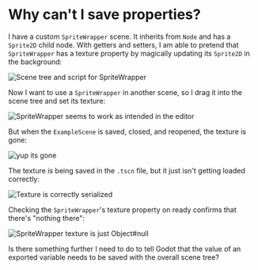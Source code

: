 # Why can't I save properties?

I have a custom `SpriteWrapper` scene. It inherits from `Node` and has a `Sprite2D` child node. With getters and setters, I am able to pretend that `SpriteWrapper` has a texture property by magically updating its `Sprite2D` in the background:

![Scene tree and script for SpriteWrapper](https://ibb.co/7bKX9RB)

Now I want to use a `SpriteWrapper` in another scene, so I drag it into the scene tree and set its texture:

![SpriteWrapper seems to work as intended in the editor](https://ibb.co/QjhmFGZ)

But when the `ExampleScene` is saved, closed, and reopened, the texture is gone:

![yup its gone](https://ibb.co/TrZ1kDK)

The texture *is* being saved in the `.tscn` file, but it just isn't getting loaded correctly:

![Texture is correctly serialized](https://ibb.co/x5bTr6d)

Checking the `SpriteWrapper`'s texture property on ready confirms that there's "nothing there":

![SpriteWrapper texture is just Object#null](https://ibb.co/4d9x9KW)

Is there something further I need to do to tell Godot that the value of an exported variable needs to be saved with the overall scene tree?